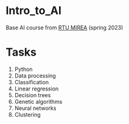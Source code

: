 # Intro_to_AI
Base AI course from [RTU MIREA](https://www.mirea.ru/) (spring 2023)

# Tasks
1. Python
2. Data processing
3. Classification
4. Linear regression
5. Decision trees
6. Genetic algorithms
7. Neural networks
8. Clustering
